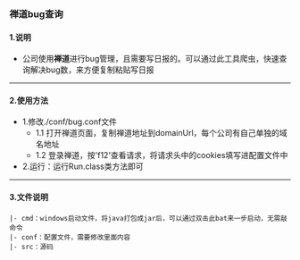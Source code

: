 ### 禅道bug查询
#### 1.说明
+ 公司使用**禅道**进行bug管理，且需要写日报的。可以通过此工具爬虫，快速查询解决bug数，来方便复制粘贴写日报

---

#### 2.使用方法
+ 1.修改./conf/bug.conf文件
  + 1.1 打开禅道页面，复制禅道地址到domainUrl，每个公司有自己单独的域名地址
  + 1.2 登录禅道，按'f12'查看请求，将请求头中的cookies填写进配置文件中
+ 2.运行：运行Run.class类方法即可

---

#### 3.文件说明
```
|- cmd：windows启动文件，将java打包成jar后，可以通过双击此bat来一步启动，无需敲命令
|- conf：配置文件，需要修改里面内容
|- src：源码
```


